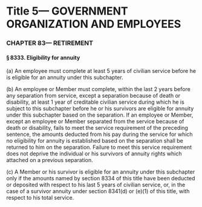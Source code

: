 
# Title 5— GOVERNMENT ORGANIZATION AND EMPLOYEES
### CHAPTER 83— RETIREMENT
#### § 8333. Eligibility for annuity

(a) An employee must complete at least 5 years of civilian service before he is eligible for an annuity under this subchapter.

(b) An employee or Member must complete, within the last 2 years before any separation from service, except a separation because of death or disability, at least 1 year of creditable civilian service during which he is subject to this subchapter before he or his survivors are eligible for annuity under this subchapter based on the separation. If an employee or Member, except an employee or Member separated from the service because of death or disability, fails to meet the service requirement of the preceding sentence, the amounts deducted from his pay during the service for which no eligibility for annuity is established based on the separation shall be returned to him on the separation. Failure to meet this service requirement does not deprive the individual or his survivors of annuity rights which attached on a previous separation.

(c) A Member or his survivor is eligible for an annuity under this subchapter only if the amounts named by section 8334 of this title have been deducted or deposited with respect to his last 5 years of civilian service, or, in the case of a survivor annuity under section 8341(d) or (e)(1) of this title, with respect to his total service.
